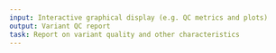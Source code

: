 ```yaml
---
input: Interactive graphical display (e.g. QC metrics and plots)
output: Variant QC report
task: Report on variant quality and other characteristics
---
```

